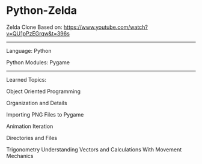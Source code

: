 # Python-Zelda

Zelda Clone Based on: https://www.youtube.com/watch?v=QU1pPzEGrqw&t=396s

------------------------------------------------------------------

Language: Python

Python Modules: Pygame

------------------------------------------------------------------

Learned Topics:

Object Oriented Programming

Organization and Details

Importing PNG Files to Pygame

Animation Iteration

Directories and Files

Trigonometry Understanding Vectors and Calculations With Movement Mechanics

